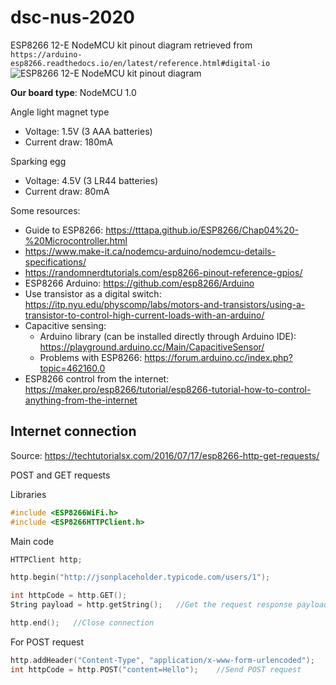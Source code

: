 # dsc-nus-2020

ESP8266 12-E NodeMCU kit pinout diagram retrieved from ``https://arduino-esp8266.readthedocs.io/en/latest/reference.html#digital-io``
![ESP8266 12-E NodeMCU kit pinout diagram](https://i2.wp.com/randomnerdtutorials.com/wp-content/uploads/2019/05/ESP8266-NodeMCU-kit-12-E-pinout-gpio-pin.png?w=817&ssl=1 "ESP8266 12-E NodeMCU kit pinout diagram")

**Our board type**: NodeMCU 1.0

Angle light magnet type
- Voltage: 1.5V (3 AAA batteries)
- Current draw: 180mA

Sparking egg
- Voltage: 4.5V (3 LR44 batteries)
- Current draw: 80mA

Some resources:
- Guide to ESP8266: https://tttapa.github.io/ESP8266/Chap04%20-%20Microcontroller.html
- https://www.make-it.ca/nodemcu-arduino/nodemcu-details-specifications/
- https://randomnerdtutorials.com/esp8266-pinout-reference-gpios/
- ESP8266 Arduino: https://github.com/esp8266/Arduino
- Use transistor as a digital switch: https://itp.nyu.edu/physcomp/labs/motors-and-transistors/using-a-transistor-to-control-high-current-loads-with-an-arduino/
- Capacitive sensing:
    - Arduino library (can be installed directly through Arduino IDE): https://playground.arduino.cc/Main/CapacitiveSensor/
    - Problems with ESP8266: https://forum.arduino.cc/index.php?topic=462160.0
- ESP8266 control from the internet: https://maker.pro/esp8266/tutorial/esp8266-tutorial-how-to-control-anything-from-the-internet

## Internet connection

Source: https://techtutorialsx.com/2016/07/17/esp8266-http-get-requests/

POST and GET requests

Libraries
```Cpp
#include <ESP8266WiFi.h>
#include <ESP8266HTTPClient.h>
```

Main code
```cpp
HTTPClient http;

http.begin("http://jsonplaceholder.typicode.com/users/1");

int httpCode = http.GET();
String payload = http.getString();   //Get the request response payload 

http.end();   //Close connection
```

For POST request
```cpp
http.addHeader("Content-Type", "application/x-www-form-urlencoded");
int httpCode = http.POST("content=Hello");    //Send POST request
```